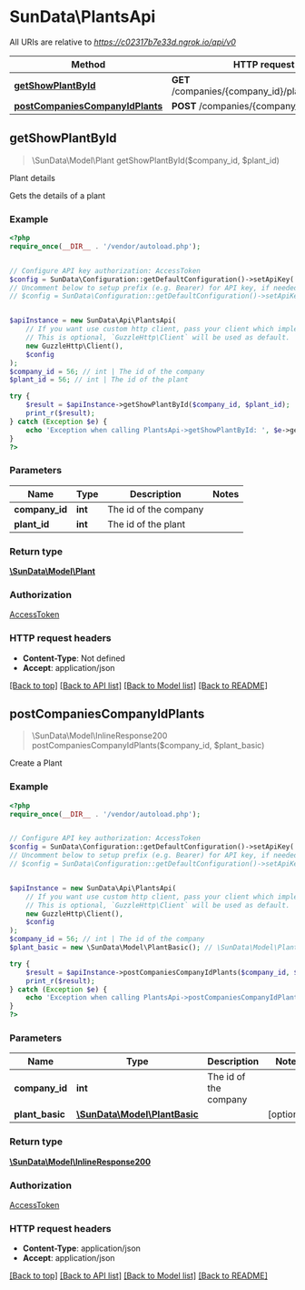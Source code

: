 # SunData\PlantsApi

All URIs are relative to *https://c02317b7e33d.ngrok.io/api/v0*

Method | HTTP request | Description
------------- | ------------- | -------------
[**getShowPlantById**](PlantsApi.md#getShowPlantById) | **GET** /companies/{company_id}/plants/{plant_id} | Plant details
[**postCompaniesCompanyIdPlants**](PlantsApi.md#postCompaniesCompanyIdPlants) | **POST** /companies/{company_id}/plants | 



## getShowPlantById

> \SunData\Model\Plant getShowPlantById($company_id, $plant_id)

Plant details

Gets the details of a plant

### Example

```php
<?php
require_once(__DIR__ . '/vendor/autoload.php');


// Configure API key authorization: AccessToken
$config = SunData\Configuration::getDefaultConfiguration()->setApiKey('Access-Token', 'YOUR_API_KEY');
// Uncomment below to setup prefix (e.g. Bearer) for API key, if needed
// $config = SunData\Configuration::getDefaultConfiguration()->setApiKeyPrefix('Access-Token', 'Bearer');


$apiInstance = new SunData\Api\PlantsApi(
    // If you want use custom http client, pass your client which implements `GuzzleHttp\ClientInterface`.
    // This is optional, `GuzzleHttp\Client` will be used as default.
    new GuzzleHttp\Client(),
    $config
);
$company_id = 56; // int | The id of the company
$plant_id = 56; // int | The id of the plant

try {
    $result = $apiInstance->getShowPlantById($company_id, $plant_id);
    print_r($result);
} catch (Exception $e) {
    echo 'Exception when calling PlantsApi->getShowPlantById: ', $e->getMessage(), PHP_EOL;
}
?>
```

### Parameters


Name | Type | Description  | Notes
------------- | ------------- | ------------- | -------------
 **company_id** | **int**| The id of the company |
 **plant_id** | **int**| The id of the plant |

### Return type

[**\SunData\Model\Plant**](../Model/Plant.md)

### Authorization

[AccessToken](../../README.md#AccessToken)

### HTTP request headers

- **Content-Type**: Not defined
- **Accept**: application/json

[[Back to top]](#) [[Back to API list]](../../README.md#documentation-for-api-endpoints)
[[Back to Model list]](../../README.md#documentation-for-models)
[[Back to README]](../../README.md)


## postCompaniesCompanyIdPlants

> \SunData\Model\InlineResponse200 postCompaniesCompanyIdPlants($company_id, $plant_basic)



Create a Plant

### Example

```php
<?php
require_once(__DIR__ . '/vendor/autoload.php');


// Configure API key authorization: AccessToken
$config = SunData\Configuration::getDefaultConfiguration()->setApiKey('Access-Token', 'YOUR_API_KEY');
// Uncomment below to setup prefix (e.g. Bearer) for API key, if needed
// $config = SunData\Configuration::getDefaultConfiguration()->setApiKeyPrefix('Access-Token', 'Bearer');


$apiInstance = new SunData\Api\PlantsApi(
    // If you want use custom http client, pass your client which implements `GuzzleHttp\ClientInterface`.
    // This is optional, `GuzzleHttp\Client` will be used as default.
    new GuzzleHttp\Client(),
    $config
);
$company_id = 56; // int | The id of the company
$plant_basic = new \SunData\Model\PlantBasic(); // \SunData\Model\PlantBasic | 

try {
    $result = $apiInstance->postCompaniesCompanyIdPlants($company_id, $plant_basic);
    print_r($result);
} catch (Exception $e) {
    echo 'Exception when calling PlantsApi->postCompaniesCompanyIdPlants: ', $e->getMessage(), PHP_EOL;
}
?>
```

### Parameters


Name | Type | Description  | Notes
------------- | ------------- | ------------- | -------------
 **company_id** | **int**| The id of the company |
 **plant_basic** | [**\SunData\Model\PlantBasic**](../Model/PlantBasic.md)|  | [optional]

### Return type

[**\SunData\Model\InlineResponse200**](../Model/InlineResponse200.md)

### Authorization

[AccessToken](../../README.md#AccessToken)

### HTTP request headers

- **Content-Type**: application/json
- **Accept**: application/json

[[Back to top]](#) [[Back to API list]](../../README.md#documentation-for-api-endpoints)
[[Back to Model list]](../../README.md#documentation-for-models)
[[Back to README]](../../README.md)

